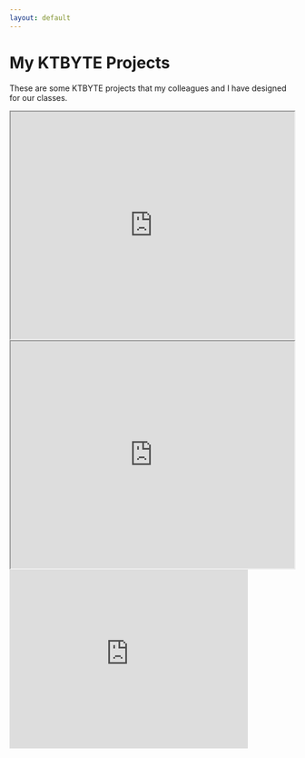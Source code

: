 ```yaml
---
layout: default
---
```

# My KTBYTE Projects

These are some KTBYTE projects that my colleagues and I have designed for our classes.

<iframe width='500px' height='400px' src='https://nest.ktbyte.com/nest#473521' allowfullscreen></iframe>
<iframe width='500px' height='400px' src='https://nest.ktbyte.com/nest#353091' allowfullscreen></iframe>
<iframe width="420" height="315" src="http://www.youtube.com/embed/dQw4w9WgXcQ" frameborder="0" allowfullscreen></iframe>

